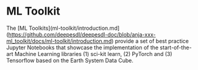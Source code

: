 # ML Toolkit

The [ML Toolkits](ml-toolkit/introduction.md](https://github.com/deepesdl/deepesdl-doc/blob/anja-xxx-ml_toolkit/docs/ml-toolkit/introduction.md) provide a set of best practice Jupyter Notebooks that showcase the implementation of the start-of-the-art Machine Learning libraries (1) sci-kit learn, (2) PyTorch and (3) Tensorflow based on the Earth System Data Cube. 


